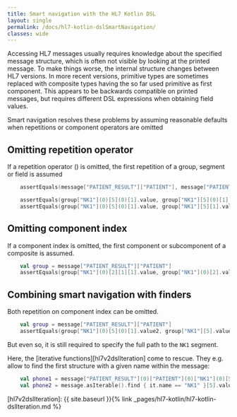 ```yaml
---
title: Smart navigation with the HL7 Kotlin DSL
layout: single
permalink: /docs/hl7-kotlin-dslSmartNavigation/
classes: wide
---
```


Accessing HL7 messages usually requires knowledge about the specified message structure,
which is often not visible by looking at the printed message.
To make things worse, the internal structure changes between HL7 versions. In more recent versions, primitive types are
sometimes replaced with composite types having the so far used primitive as first component.
This appears to be backwards compatible on printed messages, but requires different DSL expressions when obtaining field values.

Smart navigation resolves these problems by assuming reasonable defaults when repetitions or component operators are omitted

## Omitting repetition operator

If a repetition operator () is omitted, the first repetition of a group, segment or field is assumed

```kotlin
    assertEquals(message["PATIENT_RESULT"]["PATIENT"], message["PATIENT_RESULT"](0)["PATIENT"](0))

    assertEquals(group["NK1"](0)[5](0)[1].value, group["NK1"][5](0)[1].value)
    assertEquals(group["NK1"](0)[5](0)[1].value, group["NK1"][5][1].value)
```

## Omitting component index

If a component index is omitted, the first component or subcomponent of a composite is assumed.

```kotlin
    val group = message["PATIENT_RESULT"]["PATIENT"]
    assertEquals(group["NK1"](0)[2][1][1].value, group["NK1"](0)[2].value)
```

## Combining smart navigation with finders

Both repetition on component index can be omitted.

```kotlin
    val group = message["PATIENT_RESULT"]["PATIENT"]
    assertEquals(group["NK1"](0)[5](0)[1].value2, group["NK1"][5].value2)
```

But even so, it is still required to specify the full path to the `NK1` segment.

Here, the [iterative functions][hl7v2dslIteration] come to rescue. They e.g. allow to find
the first structure with a given name within the message:

```kotlin
    val phone1 = message["PATIENT_RESULT"](0)["PATIENT"](0)["NK1"](0)[5](0)[1].value
    val phone2 = message.asIterable().find { it.name == "NK1" }[5].value    // equivalent
```


[hl7v2dslIteration]: {{ site.baseurl }}{% link _pages/hl7-kotlin/hl7-kotlin-dslIteration.md %}
